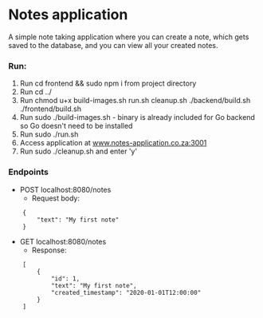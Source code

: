 # Notes application

A simple note taking application where you can create a note, which gets saved to the database, and you can view all your created notes.

### Run:
1. Run cd frontend && sudo npm i from project directory
2. Run cd ../
3. Run chmod u+x build-images.sh run.sh cleanup.sh ./backend/build.sh ./frontend/build.sh
4. Run sudo ./build-images.sh - binary is already included for Go backend so Go doesn't need to be installed
5. Run sudo ./run.sh
6. Access application at www.notes-application.co.za:3001
7. Run sudo ./cleanup.sh and enter 'y'

### Endpoints
- POST localhost:8080/notes
	- Request body:
```
	{
		"text": "My first note"
	}
```
- GET localhost:8080/notes
    - Response:
```
	[
		{
			"id": 1,
			"text": "My first note",
			"created_timestamp": "2020-01-01T12:00:00"
		}
	]
```
	
